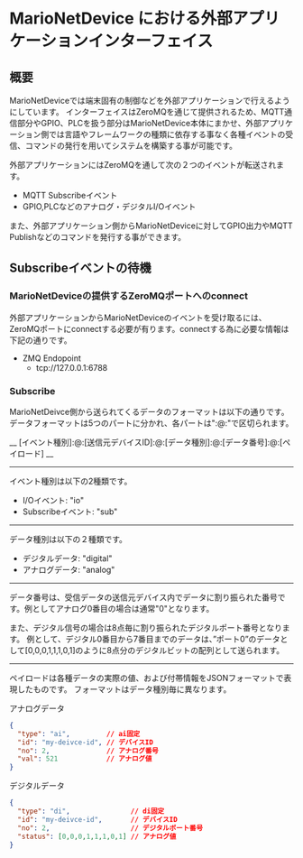 # MarioNetDevice における外部アプリケーションインターフェイス

## 概要

MarioNetDeviceでは端末固有の制御などを外部アプリケーションで行えるようにしています。
インターフェイスはZeroMQを通じて提供されるため、MQTT通信部分やGPIO、PLCを扱う部分はMarioNetDevice本体にまかせ、外部アプリケーション側では言語やフレームワークの種類に依存する事なく各種イベントの受信、コマンドの発行を用いてシステムを構築する事が可能です。

外部アプリケーションにはZeroMQを通して次の２つのイベントが転送されます。

* MQTT Subscribeイベント
* GPIO,PLCなどのアナログ・デジタルI/Oイベント

また、外部アプリケーション側からMarioNetDeviceに対してGPIO出力やMQTT Publishなどのコマンドを発行する事ができます。

## Subscribeイベントの待機

### MarioNetDeviceの提供するZeroMQポートへのconnect

外部アプリケーションからMarioNetDeviceのイベントを受け取るには、ZeroMQポートにconnectする必要が有ります。connectする為に必要な情報は下記の通りです。

* ZMQ Endopoint
    * tcp://127.0.0.1:6788

### Subscribe

MarioNetDeivce側から送られてくるデータのフォーマットは以下の通りです。
データフォーマットは5つのパートに分かれ、各パートは":@:"で区切られます。

__ [イベント種別]:@:[送信元デバイスID]:@:[データ種別]:@:[データ番号]:@:[ペイロード] __

**********************************************

イベント種別は以下の2種類です。

* I/Oイベント: "io"
* Subscribeイベント: "sub"

**********************************************

データ種別は以下の２種類です。

* デジタルデータ: "digital"
* アナログデータ: "analog"

**********************************************

データ番号は、受信データの送信元デバイス内でデータに割り振られた番号です。例としてアナログ0番目の場合は通常"0"となります。

また、デジタル信号の場合は8点毎に割り振られたデジタルポート番号となります。
例として、デジタル0番目から7番目までのデータは、”ポート0”のデータとして[0,0,0,1,1,1,0,1]のように8点分のデジタルビットの配列として送られます。

**********************************************

ペイロードは各種データの実際の値、および付帯情報をJSONフォーマットで表現したものです。
フォーマットはデータ種別毎に異なります。

アナログデータ
```json
{
  "type": "ai",         // ai固定
  "id": "my-deivce-id", // デバイスID
  "no": 2,              // アナログ番号
  "val": 521            // アナログ値
}
```

デジタルデータ
```json
{
  "type": "di",               // di固定
  "id": "my-deivce-id",       // デバイスID
  "no": 2,                    // デジタルポート番号
  "status": [0,0,0,1,1,1,0,1] // アナログ値
}
```
